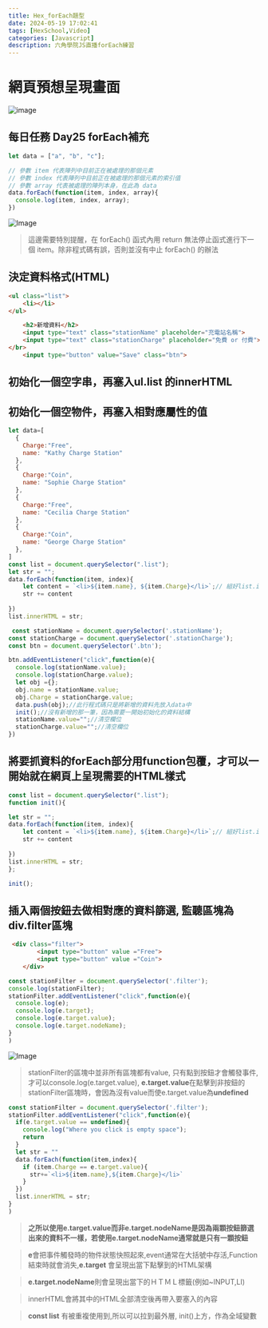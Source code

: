 ```yaml
---
title: Hex_forEach題型
date: 2024-05-19 17:02:41
tags: [HexSchool,Video]
categories: [Javascript]
description: 六角學院JS直播forEach練習
---
```

# 網頁預想呈現畫面
![image](https://i.imgur.com/usFRj1I.png)

## 每日任務 Day25 forEach補充
```js
let data = ["a", "b", "c"];

// 參數 item 代表陣列中目前正在被處理的那個元素
// 參數 index 代表陣列中目前正在被處理的那個元素的索引值
// 參數 array 代表被處理的陣列本身，在此為 data
data.forEach(function(item, index, array){
  console.log(item, index, array);
})
```
![Image](https://i.imgur.com/1gjNwl0.png)
>這邊需要特別提醒，在 forEach() 函式內用 return 無法停止函式進行下一個 item。除非程式碼有誤，否則並沒有中止 forEach() 的辦法
>

## 決定資料格式(HTML)
```html
<ul class="list">
    <li></li>
</ul>
```
```html
    <h2>新增資料</h2>
    <input type="text" class="stationName" placeholder="充電站名稱">
    <input type="text" class="stationCharge" placeholder="免費 or 付費"></br>
</br>
    <input type="button" value="Save" class="btn">
```
## 初始化一個空字串，再塞入ul.list 的innerHTML
## 初始化一個空物件，再塞入相對應屬性的值
```js
let data=[
  {
    Charge:"Free",
    name: "Kathy Charge Station"
  },
  {
    Charge:"Coin",
    name: "Sophie Charge Station"
  },
  {
    Charge:"Free",
    name: "Cecilia Charge Station"
  },
  {
    Charge:"Coin",
    name: "George Charge Station"
  },
]
const list = document.querySelector(".list");
let str = "";
data.forEach(function(item, index){
    let content = `<li>${item.name}, ${item.Charge}</li>`;// 組好list.innerHTML指定的HTML樣式
    str += content
   
})
list.innerHTML = str;
```
```js
 const stationName = document.querySelector('.stationName');
const stationCharge = document.querySelector('.stationCharge');
const btn = document.querySelector('.btn');

btn.addEventListener("click",function(e){
  console.log(stationName.value);
  console.log(stationCharge.value);
  let obj ={};
  obj.name = stationName.value;
  obj.Charge = stationCharge.value;
  data.push(obj);//此行程式碼只是將新增的資料先放入data中
  init();//沒有新增的那一筆，因為需要一開始初始化的資料結構
  stationName.value="";//清空欄位
  stationCharge.value="";//清空欄位
})
```
## 將要抓資料的forEach部分用function包覆，才可以一開始就在網頁上呈現需要的HTML樣式

```js
const list = document.querySelector(".list");
function init(){

let str = "";
data.forEach(function(item, index){
    let content = `<li>${item.name}, ${item.Charge}</li>`;// 組好list.innerHTML指定的HTML樣式
    str += content
   
})
list.innerHTML = str;
};

init();
```

## 插入兩個按鈕去做相對應的資料篩選, 監聽區塊為div.filter區塊

```html
 <div class="filter">
        <input type="button" value ="Free">
        <input type="button" value ="Coin">
    </div>
```

```js
const stationFilter = document.querySelector('.filter');
console.log(stationFilter);
stationFilter.addEventListener("click",function(e){
  console.log(e);
  console.log(e.target);
  console.log(e.target.value);
  console.log(e.target.nodeName);
}
)
```
![Image](https://i.imgur.com/lKXbMRE.png)


>stationFilter的區塊中並非所有區塊都有value, 只有點到按鈕才會觸發事件,才可以console.log(e.target.value), **e.target.value**在點擊到非按鈕的stationFilter區塊時，會因為沒有value而使e.target.value為**undefined**
```js
const stationFilter = document.querySelector('.filter');
stationFilter.addEventListener("click",function(e){
  if(e.target.value == undefined){
    console.log("Where you click is empty space");
    return
  }
  let str = ""
  data.forEach(function(item,index){
    if (item.Charge == e.target.value){
      str+=`<li>${item.name},${item.Charge}</li>`
    }
  })
  list.innerHTML = str;
}
)
```

>**之所以使用e.target.value而非e.target.nodeName是因為兩顆按鈕篩選出來的資料不一樣，若使用e.target.nodeName通常就是只有一顆按鈕**

>**e**會把事件觸發時的物件狀態快照起來,event通常在大括號中存活,Function結束時就會消失,**e.target** 會呈現出當下點擊到的HTML架構

>**e.target.nodeName**則會呈現出當下的ＨＴＭＬ標籤(例如~INPUT,LI)

>innerHTML會將其中的HTML全部清空後再帶入要塞入的內容

>**const list** 有被重複使用到,所以可以拉到最外層, init()上方，作為全域變數